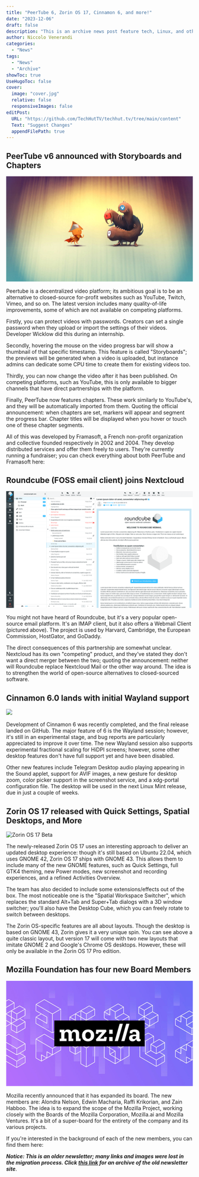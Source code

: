 ```yaml
---
title: "PeerTube 6, Zorin OS 17, Cinnamon 6, and more!"
date: "2023-12-06"
draft: false
description: "This is an archive news post feature tech, Linux, and other open-source news. This is an older article that was part of a migration. There will be missing images, broken links, and potentially other issues."
author: Niccolo Venerandi
categories:
  - "News"
tags:
  - "News"
  - "Archive"
showToc: true
UseHugoToc: false
cover:
  image: "cover.jpg"
  relative: false
  responsiveImages: false
editPost:
  URL: "https://github.com/TechHutTV/techhut.tv/tree/main/content"
  Text: "Suggest Changes"
  appendFilePath: true
---
```


## PeerTube v6 announced with Storyboards and Chapters

![Drawing in the style of a fighting video game, where the octopus of PeerTube and the monster of YouTube, Twitch and Vimeo go head to head.](images/sepia-1024x576.jpg)

Peertube is a decentralized video platform; its ambitious goal is to be an alternative to closed-source for-profit websites such as YouTube, Twitch, Vimeo, and so on. The latest version includes many quality-of-life improvements, some of which are not available on competing platforms.

Firstly, you can protect videos with passwords. Creators can set a single password when they upload or import the settings of their videos. Developer Wicklow did this during an internship.

Secondly, hovering the mouse on the video progress bar will show a thumbnail of that specific timestamp. This feature is called "Storyboards"; the previews will be generated when a video is uploaded, but instance admins can dedicate some CPU time to create them for existing videos too.

Thirdly, you can now change the video after it has been published. On competing platforms, such as YouTube, this is only available to bigger channels that have direct partnerships with the platform.

Finally, PeerTube now features chapters. These work similarly to YouTube's, and they will be automatically imported from them. Quoting the official announcement: when chapters are set, markers will appear and segment the progress bar. Chapter titles will be displayed when you hover or touch one of these chapter segments.

All of this was developed by Framasoft, a French non-profit organization and collective founded respectively in 2002 and 2004. They develop distributed services and offer them freely to users. They're currently running a fundraiser; you can check everything about both PeerTube and Framasoft here:

## Roundcube (FOSS email client) joins Nextcloud

![Roundcube mailbox](images/Roundcube-mailbox.png)

You might not have heard of Roundcube, but it's a very popular open-source email platform. It's an IMAP client, but it also offers a Webmail Client (pictured above). The project is used by Harvard, Cambridge, the European Commission, HostGator, and GoDaddy.

The direct consequences of this partnership are somewhat unclear. Nextcloud has its own "competing" product, and they've stated they don't want a direct merger between the two; quoting the announcement: neither will Roundcube replace Nextcloud Mail or the other way around. The idea is to strengthen the world of open-source alternatives to closed-sourced software.

## Cinnamon 6.0 lands with initial Wayland support

![](https://i0.wp.com/9to5linux.com/wp-content/uploads/2023/11/cinn6c.webp?ssl=1)

Development of Cinnamon 6 was recently completed, and the final release landed on GitHub. The major feature of 6 is the Wayland session; however, it's still in an experimental stage, and bug reports are particularly appreciated to improve it over time. The new Wayland session also supports experimental fractional scaling for HiDPI screens; however, some other desktop features don't have full support yet and have been disabled.

Other new features include Telegram Desktop audio playing appearing in the Sound applet, support for AVIF images, a new gesture for desktop zoom, color picker support in the screenshot service, and a xdg-portal configuration file. The desktop will be used in the next Linux Mint release, due in just a couple of weeks.

## Zorin OS 17 released with Quick Settings, Spatial Desktops, and More

![Zorin OS 17 Beta](https://i0.wp.com/9to5linux.com/wp-content/uploads/2023/12/zos17b.webp?fit=1920%2C976&ssl=1)

The newly-released Zorin OS 17 uses an interesting approach to deliver an updated desktop experience: though it's still based on Ubuntu 22.04, which uses GNOME 42, Zorin OS 17 ships with GNOME 43. This allows them to include many of the new GNOME features, such as Quick Settings, full GTK4 theming, new Power modes, new screenshot and recording experiences, and a refined Activities Overview.

The team has also decided to include some extensions/effects out of the box. The most noticeable one is the "Spatial Workspace Switcher", which replaces the standard Alt+Tab and Super+Tab dialogs with a 3D window switcher; you'll also have the Desktop Cube, which you can freely rotate to switch between desktops.

The Zorin OS-specific features are all about layouts. Though the desktop is based on GNOME 43, Zorin gives it a very unique spin. You can see above a quite classic layout, but version 17 will come with two new layouts that imitate GNOME 2 and Google's Chrome OS desktops. However, these will only be available in the Zorin OS 17 Pro edition.

## Mozilla Foundation has four new Board Members

![An illustration shows the Mozilla logo atop a pattern of building blocks.](images/moz_blog_header_pattern_1920x1080_03-1000x563.jpg)

Mozilla recently announced that it has expanded its board. The new members are: Alondra Nelson, Edwin Macharia, Raffi Krikorian, and Zain Habboo. The idea is to expand the scope of the Mozilla Project, working closely with the Boards of the Mozilla Corporation, Mozilla.ai and Mozilla Ventures. It's a bit of a super-board for the entirety of the company and its various projects.

If you're interested in the background of each of the new members, you can find them here:

**_Notice: This is an older newsletter; many links and images were lost in the migration process. Click [this link](https://archive.techhut.tv/) for an archive of the old newsletter site_**.

